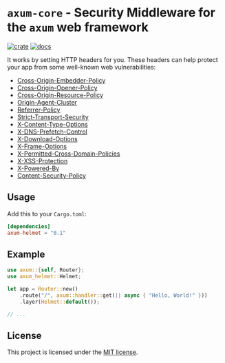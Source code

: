 # `axum-core` - Security Middleware for the `axum` web framework

[![crate](https://img.shields.io/crates/v/axum-helmet.svg)](https://crates.io/crates/axum-helmet)
[![docs](https://docs.rs/axum-helmet/badge.svg)](https://docs.rs/axum-helmet)

It works by setting HTTP headers for you. These headers can help protect your app from some well-known web vulnerabilities:

- [Cross-Origin-Embedder-Policy](https://developer.mozilla.org/en-US/docs/Web/HTTP/Headers/Cross-Origin-Embedder-Policy)
- [Cross-Origin-Opener-Policy](https://developer.mozilla.org/en-US/docs/Web/HTTP/Headers/Cross-Origin-Opener-Policy)
- [Cross-Origin-Resource-Policy](https://developer.mozilla.org/en-US/docs/Web/HTTP/Headers/Cross-Origin-Resource-Policy)
- [Origin-Agent-Cluster](https://developer.mozilla.org/en-US/docs/Web/HTTP/Headers/Origin-Agent-Cluster)
- [Referrer-Policy](https://developer.mozilla.org/en-US/docs/Web/HTTP/Headers/Referrer-Policy)
- [Strict-Transport-Security](https://developer.mozilla.org/en-US/docs/Web/HTTP/Headers/Strict-Transport-Security)
- [X-Content-Type-Options](https://developer.mozilla.org/en-US/docs/Web/HTTP/Headers/X-Content-Type-Options)
- [X-DNS-Prefetch-Control](https://developer.mozilla.org/en-US/docs/Web/HTTP/Headers/X-DNS-Prefetch-Control)
- [X-Download-Options](<https://docs.microsoft.com/en-us/previous-versions/windows/internet-explorer/ie-developer/compatibility/ms537628(v=vs.85)?redirectedfrom=MSDN>)
- [X-Frame-Options](https://developer.mozilla.org/en-US/docs/Web/HTTP/Headers/X-Frame-Options)
- [X-Permitted-Cross-Domain-Policies](https://developer.mozilla.org/en-US/docs/Web/HTTP/Headers/X-Permitted-Cross-Domain-Policies)
- [X-XSS-Protection](https://developer.mozilla.org/en-US/docs/Web/HTTP/Headers/X-XSS-Protection)
- [X-Powered-By](https://developer.mozilla.org/en-US/docs/Web/HTTP/Headers/X-Powered-By)
- [Content-Security-Policy](https://developer.mozilla.org/en-US/docs/Web/HTTP/Headers/Content-Security-Policy)

## Usage

Add this to your `Cargo.toml`:

```toml
[dependencies]
axum-helmet = "0.1"
```

## Example

```rust
use axum::{self, Router};
use axum_helmet::Helmet;

let app = Router::new()
    .route("/", axum::handler::get(|| async { "Hello, World!" }))
    .layer(Helmet::default());

// ...
```

## License

This project is licensed under the [MIT license](LICENSE).
